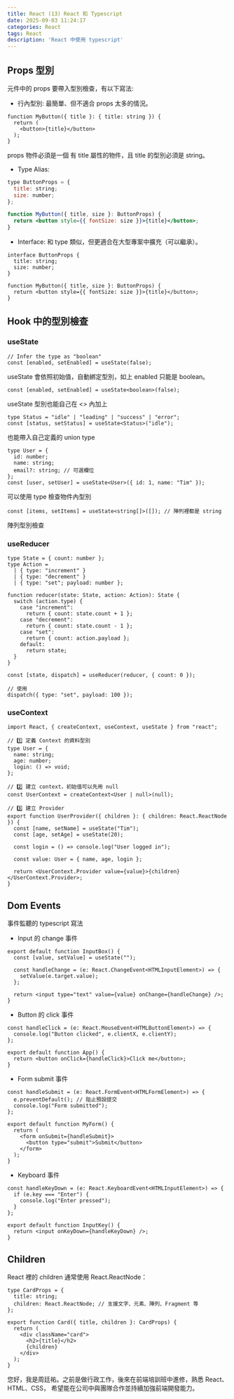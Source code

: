 ```yaml
---
title: React (13) React 和 Typescript
date: 2025-09-03 11:24:17
categories: React
tags: React
description: 'React 中使用 typescript'
---
```


## Props 型別

元件中的 props 要帶入型別檢查，有以下寫法:


- 行內型別: 最簡單、但不適合 props 太多的情況。

```tsx
function MyButton({ title }: { title: string }) {
  return (
    <button>{title}</button>
  );
}
```
props 物件必須是一個 有 title 屬性的物件，且 title 的型別必須是 string。

- Type Alias: 

```jsx
type ButtonProps = {
  title: string;
  size: number;
};

function MyButton({ title, size }: ButtonProps) {
  return <button style={{ fontSize: size }}>{title}</button>;
}
```

- Interface: 和 type 類似，但更適合在大型專案中擴充（可以繼承）。

```tsx
interface ButtonProps {
  title: string;
  size: number;
}

function MyButton({ title, size }: ButtonProps) {
  return <button style={{ fontSize: size }}>{title}</button>;
}
```

## Hook 中的型別檢查

### useState

```tsx
// Infer the type as "boolean"
const [enabled, setEnabled] = useState(false);
```

useState 會依照初始值，自動綁定型別，如上 enabled 只能是 boolean。

```tsx
const [enabled, setEnabled] = useState<boolean>(false);
```

useState 型別也能自己在 <> 內加上

```tsx
type Status = "idle" | "loading" | "success" | "error";
const [status, setStatus] = useState<Status>("idle");
```

也能帶入自己定義的 union type

```tsx
type User = {
  id: number;
  name: string;
  email?: string; // 可選欄位
};
const [user, setUser] = useState<User>({ id: 1, name: "Tim" });
```

可以使用 type 檢查物件內型別

```tsx
const [items, setItems] = useState<string[]>([]); // 陣列裡都是 string
```

陣列型別檢查

### useReducer

```tsx
type State = { count: number };
type Action =
  | { type: "increment" }
  | { type: "decrement" }
  | { type: "set"; payload: number };

function reducer(state: State, action: Action): State {
  switch (action.type) {
    case "increment":
      return { count: state.count + 1 };
    case "decrement":
      return { count: state.count - 1 };
    case "set":
      return { count: action.payload };
    default:
      return state;
  }
}

const [state, dispatch] = useReducer(reducer, { count: 0 });

// 使用
dispatch({ type: "set", payload: 100 });
```

### useContext

```tsx
import React, { createContext, useContext, useState } from "react";

// 1️⃣ 定義 Context 的資料型別
type User = {
  name: string;
  age: number;
  login: () => void;
};

// 2️⃣ 建立 context，初始值可以先用 null
const UserContext = createContext<User | null>(null);

// 3️⃣ 建立 Provider
export function UserProvider({ children }: { children: React.ReactNode }) {
  const [name, setName] = useState("Tim");
  const [age, setAge] = useState(20);

  const login = () => console.log("User logged in");

  const value: User = { name, age, login };

  return <UserContext.Provider value={value}>{children}</UserContext.Provider>;
}
```

## Dom Events

事件監聽的 typescript 寫法

- Input 的 change 事件

```tsx
export default function InputBox() {
  const [value, setValue] = useState("");

  const handleChange = (e: React.ChangeEvent<HTMLInputElement>) => {
    setValue(e.target.value);
  };

  return <input type="text" value={value} onChange={handleChange} />;
}
```

- Button 的 click 事件

```tsx
const handleClick = (e: React.MouseEvent<HTMLButtonElement>) => {
  console.log("Button clicked", e.clientX, e.clientY);
};

export default function App() {
  return <button onClick={handleClick}>Click me</button>;
}
```

- Form submit 事件

```tsx
const handleSubmit = (e: React.FormEvent<HTMLFormElement>) => {
  e.preventDefault(); // 阻止預設提交
  console.log("Form submitted");
};

export default function MyForm() {
  return (
    <form onSubmit={handleSubmit}>
      <button type="submit">Submit</button>
    </form>
  );
}
```

- Keyboard 事件

```tsx
const handleKeyDown = (e: React.KeyboardEvent<HTMLInputElement>) => {
  if (e.key === "Enter") {
    console.log("Enter pressed");
  }
};

export default function InputKey() {
  return <input onKeyDown={handleKeyDown} />;
}
```

## Children

React 裡的 children 通常使用 React.ReactNode：

```tsx
type CardProps = {
  title: string;
  children: React.ReactNode; // 支援文字、元素、陣列、Fragment 等
};

export function Card({ title, children }: CardProps) {
  return (
    <div className="card">
      <h2>{title}</h2>
      {children}
    </div>
  );
}
```

您好，我是周廷祐。之前是做行政工作，後來在前端培訓班中進修，熟悉 React、HTML、CSS，
希望能在公司中與團隊合作並持續加強前端開發能力。